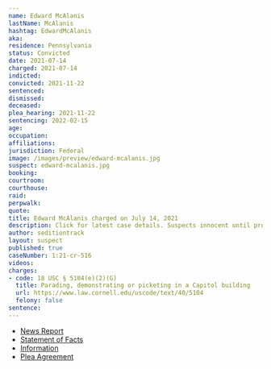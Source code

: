 ```yaml
---
name: Edward McAlanis
lastName: McAlanis
hashtag: EdwardMcAlanis
aka:
residence: Pennsylvania
status: Convicted
date: 2021-07-14
charged: 2021-07-14
indicted:
convicted: 2021-11-22
sentenced:
dismissed:
deceased:
plea_hearing: 2021-11-22
sentencing: 2022-02-15
age:
occupation:
affiliations:
jurisdiction: Federal
image: /images/preview/edward-mcalanis.jpg
suspect: edward-mcalanis.jpg
booking:
courtroom:
courthouse:
raid:
perpwalk:
quote:
title: Edward McAlanis charged on July 14, 2021
description: Click for latest case details. Suspects innocent until proven guilty.
author: seditiontrack
layout: suspect
published: true
caseNumber: 1:21-cr-516
videos:
charges:
- code: 18 USC § 5104(e)(2)(G)
  title: Parading, demonstrating or picketing in a Capitol building
  url: https://www.law.cornell.edu/uscode/text/40/5104
  felony: false
sentence:
---
```

- [News Report](https://dailyvoice.com/pennsylvania/lancaster/news/pa-man-running-for-judge-of-elections-charged-by-fbi-for-role-in-capitol-riot/814669/)
- [Statement of Facts](https://www.justice.gov/usao-dc/case-multi-defendant/file/1450521/download)
- [Information](https://www.justice.gov/usao-dc/case-multi-defendant/file/1439616/download)
- [Plea Agreement](https://www.justice.gov/usao-dc/case-multi-defendant/file/1450526/download)
